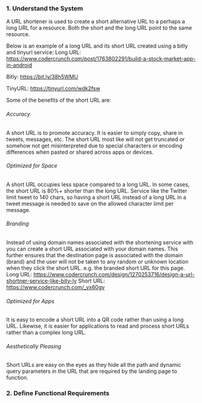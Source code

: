 ### 1. Understand the System

A URL shortener is used to create a short alternative URL to a perhaps a long URL for a resource. Both the short and the long URL point to the same resource. 

Below is an example of a long URL and its short URL created using a bitly and tinyurl service:
Long URL: https://www.codercrunch.com/post/1763802291/build-a-stock-market-app-in-android

Bitly:  https://bit.ly/38h5WMU

TinyURL: https://tinyurl.com/wdk2fsw

Some of the benefits of the short URL are:
###### Accuracy
A short URL is to promote accuracy. It is easier to simply copy, share in tweets, messages, etc. The short URL most like will not get truncated or somehow not get misinterpreted due to special characters or encoding differences when pasted or shared across apps or devices.

###### Optimized for Space 
A short URL occupies less space compared to a long URL. In some cases, the short URL is 80%+ shorter than the long URL. Service like the Twitter limit tweet to 140 chars, so having a short URL instead of a long URL in a tweet message is needed to save on the allowed character limit per message.

###### Branding
Instead of using domain names associated with the shortening service with you can create a short URL associated with your domain names. This further ensures that the destination page is associated with the domain (brand) and the user will not be taken to any random or unknown location when they click the short URL.  e.g. the branded short URL for this page. 
Long URL: https://www.codercrunch.com/design/1270253716/design-a-url-shortner-service-like-bity-ly 
Short URL: https://www.codercrunch.com/_vx60gv

###### Optimized for Apps
It is easy to encode a short URL into a QR code rather than using a long URL. Likewise, it is easier for applications to read and process short URLs rather than a complex long URL.

###### Aesthetically Pleasing
Short URLs are easy on the eyes as they hide all the path and dynamic query parameters in the URL that are required by the landing page to function.

### 2. Define Functional Requirements 

